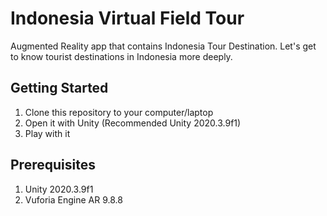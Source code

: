 ﻿# Indonesia Virtual Field Tour

Augmented Reality app that contains Indonesia Tour Destination. Let's get to know tourist destinations in Indonesia more deeply.

## Getting Started
1. Clone this repository to your computer/laptop
1. Open it with Unity (Recommended Unity 2020.3.9f1)
1. Play with it

## Prerequisites
1. Unity 2020.3.9f1
1. Vuforia Engine AR 9.8.8
